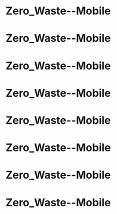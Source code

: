 # Zero_Waste--Mobile
# Zero_Waste--Mobile
# Zero_Waste--Mobile
# Zero_Waste--Mobile
# Zero_Waste--Mobile
# Zero_Waste--Mobile
# Zero_Waste--Mobile
# Zero_Waste--Mobile
